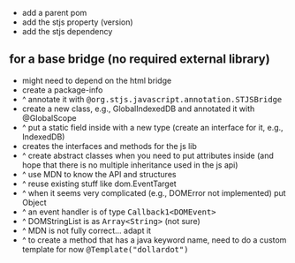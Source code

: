 

* add a parent pom
* add the stjs property (version)
* add the stjs dependency

## for a base bridge (no required external library)

* might need to depend on the html bridge
* create a package-info
* ^ annotate it with <tt>@org.stjs.javascript.annotation.STJSBridge</tt>
* create a new class, e.g., GlobalIndexedDB and annotated it with @GlobalScope
* ^ put a static field inside with a new type (create an interface for it, e.g., IndexedDB)
* creates the interfaces and methods for the js lib
* ^ create abstract classes when you need to put attributes inside (and hope that there is no multiple inheritance used in the js api)
* ^ use MDN to know the API and structures
* ^ reuse existing stuff like dom.EventTarget
* ^ when it seems very complicated (e.g., DOMError not implemented) put Object
* ^ an event handler is of type <tt>Callback1&lt;DOMEvent></tt>
* ^ DOMStringList is as <tt>Array&lt;String></tt> (not sure)
* ^ MDN is not fully correct... adapt it
* ^ to create a method that has a java keyword name, need to do a custom template for now <tt>@Template("dollardot")</tt>
